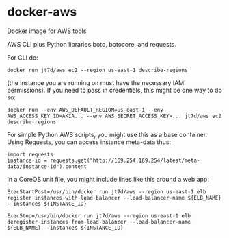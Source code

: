 # docker-aws
Docker image for AWS tools

AWS CLI plus Python libraries boto, botocore, and requests.

For CLI do:

    docker run jt7d/aws ec2 --region us-east-1 describe-regions

(the instance you are running on must have the necessary IAM permissions).  If you need to pass in credentials, this might be one way to do so:

    docker run --env AWS_DEFAULT_REGION=us-east-1 --env AWS_ACCESS_KEY_ID=AKIA... --env AWS_SECRET_ACCESS_KEY=... jt7d/aws ec2 describe-regions

For simple Python AWS scripts, you might use this as a base container.  Using Requests, you can access instance meta-data thus:

    import requests
    instance-id = requests.get("http://169.254.169.254/latest/meta-data/instance-id").content

In a CoreOS unit file, you might include lines like this around a web app:

    ExecStartPost=/usr/bin/docker run jt7d/aws --region us-east-1 elb register-instances-with-load-balancer --load-balancer-name ${ELB_NAME} --instances ${INSTANCE_ID}

    ExecStop=/usr/bin/docker run jt7d/aws --region us-east-1 elb deregister-instances-from-load-balancer --load-balancer-name ${ELB_NAME} --instances ${INSTANCE_ID}
